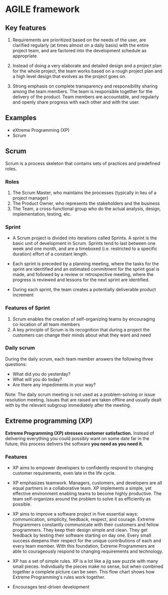 # AGILE framework

## Key features

1. Requirements are prioritized based on the needs of the user, are clarified regularly (at times almost on a daily basis) with the entire project team, and are factored into the development schedule as appropriate.

2. Instead of doing a very elaborate and detailed design and a project plan for the whole project, the team works based on a rough project plan and a high level design that evolves as the project goes on.

3. Strong emphasis on complete transparency and responsibility sharing among the team members. The team is responsible together for the delivery of the product. Team members are accountable, and regularly and openly share progress with each other and with the user.


## Examples
- eXtreme Programming (XP)
- Scrum

## Scrum

Scrum is a process skeleton that contains sets of practices and predefined roles.

### Roles
1. The Scrum Master, who maintains the processes (typically in lieu of a project manager)
2. The Product Owner, who represents the stakeholders and the business
3. The Team, a cross-functional group who do the actual analysis, design, implementation, testing, etc.

### Sprint
- A Scrum project is divided into iterations called Sprints. A sprint is the basic unit of development in Scrum. Sprints tend to last between one week and one month, and are a timeboxed (i.e. restricted to a specific duration) effort of a constant length.

- Each sprint is preceded by a planning meeting, where the tasks for the sprint are identified and an estimated commitment for the sprint goal is made, and followed by a review or retrospective meeting, where the progress is reviewed and lessons for the next sprint are identified.

- During each sprint, the team creates a potentially deliverable product increment

### Features of Sprint
1. Scrum enables the creation of self-organizing teams by encouraging co-location of all team members
2. A key principle of Scrum is its recognition that during a project the customers can change their minds about what they want and need

### Daily scrum

During the daily scrum, each team member answers the following three questions:
- What did you do yesterday?
- What will you do today?
- Are there any impediments in your way?

Note: The daily scrum meeting is not used as a problem-solving or issue resolution meeting. Issues that are raised are taken offline and usually dealt with by the relevant subgroup immediately after the meeting.


## Extreme programming (XP)

**Extreme Programming (XP) stresses customer satisfaction.** Instead of delivering everything you could possibly want on some date far in the future, this process delivers the software **you need as you need it.**


### Features
- XP aims to empower developers to confidently respond to changing customer requirements, even late in the life cycle.

- XP emphasizes teamwork. Managers, customers, and developers are all equal partners in a collaborative team. XP implements a simple, yet effective environment enabling teams to become highly productive. The team self-organizes around the problem to solve it as efficiently as possible.

- XP aims to improve a software project in five essential ways: communication, simplicity, feedback, respect, and courage. Extreme Programmers constantly communicate with their customers and fellow programmers. They keep their design simple and clean. They get feedback by testing their software starting on day one. Every small success deepens their respect for the unique contributions of each and every team member. With this foundation, Extreme Programmers are able to courageously respond to changing requirements and technology.

- XP has a set of simple rules. XP is a lot like a jig saw puzzle with many small pieces. Individually the pieces make no sense, but when combined together a complete picture can be seen. This flow chart shows how Extreme Programming's rules work together.

- Encourages test-driven development
